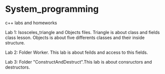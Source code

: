 # System_programming
с++ labs and homeworks

Lab 1: Isosceles_triangle and Objects files. Triangle is about class and fields class lesson.
Objects is about five differents classes and their inside structure.

Lab 2: Folder Worker. This lab is about feilds and access to this fields.

Lab 3: Folder "ConstructAndDestruct".This lab is about consructors and destructors. 
